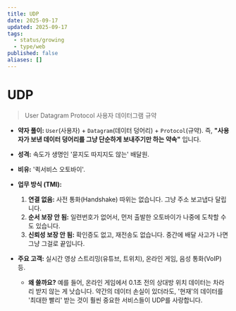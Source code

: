 ```yaml
---
title: UDP
date: 2025-09-17
updated: 2025-09-17
tags:
  - status/growing
  - type/web
published: false
aliases: []
---
```

# UDP
>User Datagram Protocol
>사용자 데이터그램 규약

- **약자 풀이:** `User`(사용자) + `Datagram`(데이터 덩어리) + `Protocol`(규약). 즉, **"사용자가 보낸 데이터 덩어리를 그냥 단순하게 보내주기만 하는 약속"** 입니다.
- **성격:** 속도가 생명인 '묻지도 따지지도 않는' 배달원.
- **비유:** '퀵서비스 오토바이'.
- **업무 방식 (TMI):**
    
    1. **연결 없음:** 사전 통화(Handshake) 따위는 없습니다. 그냥 주소 보고냅다 달립니다.
    2. **순서 보장 안 됨:** 일련번호가 없어서, 먼저 출발한 오토바이가 나중에 도착할 수도 있습니다.
    3. **신뢰성 보장 안 됨:** 확인증도 없고, 재전송도 없습니다. 중간에 배달 사고가 나면 그냥 그걸로 끝입니다.
        
- **주요 고객:** 실시간 영상 스트리밍(유튜브, 트위치), 온라인 게임, 음성 통화(VoIP) 등.
    - **왜 쓸까요?** 예를 들어, 온라인 게임에서 0.1초 전의 상대방 위치 데이터는 차라리 받지 않는 게 낫습니다. 약간의 데이터 손실이 있더라도, '현재'의 데이터를 '최대한 빨리' 받는 것이 훨씬 중요한 서비스들이 UDP를 사랑합니다.